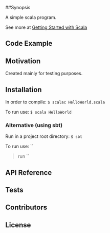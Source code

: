 ##Synopsis

A simple scala program.

See more at [Getting Started with Scala ](http://www.scala-lang.org/old/node/166)


## Code Example


## Motivation

Created mainly for testing purposes.

## Installation

In order to compile:
``
$ scalac HelloWorld.scala
``

To run use:
``
$ scala HelloWorld
``

### Alternative (using sbt)

Run in  a project root directory:
``
$ sbt
``

To run use:
``
> run
``

## API Reference


## Tests


## Contributors


## License

